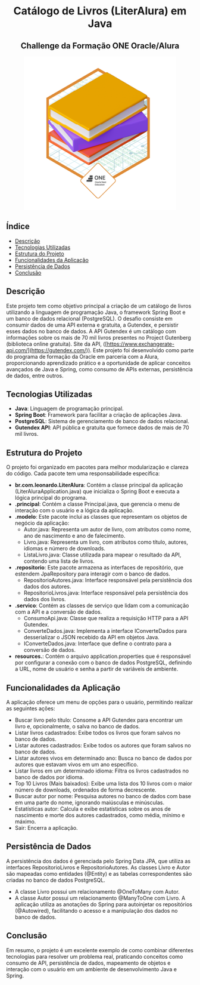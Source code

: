 <h1 align="center">Catálogo de Livros (LiterAlura) em Java</h1>
<h2 align="center">Challenge da Formação ONE Oracle/Alura</h2>

<p align="center">
  <img src="Badge-Literalura.png" alt="Badge do Challenge">
</p>

## Índice

- [Descrição](#descrição)
- [Tecnologias Utilizadas](#tecnologias-utilizadas)
- [Estrutura do Projeto](#estrutura-do-projeto)
- [Funcionalidades da Aplicação](#funcionalidades-da-aplicação)
- [Persistência de Dados](#persistência-de-dados)
- [Conclusão](#conclusão)

## Descrição

Este projeto tem como objetivo principal a criação de um catálogo de livros utilizando a linguagem de programação Java, o framework Spring Boot e um banco de dados relacional (PostgreSQL). O desafio consiste em consumir dados de uma API externa e gratuita, a Gutendex, e persistir esses dados no banco de dados.
A API Gutendex é um catálogo com informações sobre os mais de 70 mil livros presentes no Project Gutenberg (biblioteca online gratuita).
Site da API, ([https://www.exchangerate-api.com/](https://gutendex.com/)).
Este projeto foi desenvolvido como parte do programa de formação da Oracle em parceria com a Alura, proporcionando aprendizado prático e a oportunidade de aplicar conceitos avançados de Java e Spring, como consumo de APIs externas, persistência de dados, entre outros.



## Tecnologias Utilizadas

- **Java**: Linguagem de programação principal.
- **Spring Boot**: Framework para facilitar a criação de aplicações Java.
- **PostgreSQL**: Sistema de gerenciamento de banco de dados relacional.
- **Gutendex API**: API pública e gratuita que fornece dados de mais de 70 mil livros.



## Estrutura do Projeto

O projeto foi organizado em pacotes para melhor modularização e clareza do código. Cada pacote tem uma responsabilidade específica:
- **br.com.leonardo.LiterAlura**: Contém a classe principal da aplicação (LiterAluraApplication.java) que inicializa o Spring Boot e executa a lógica principal do programa.
- **.principal**: Contém a classe Principal.java, que gerencia o menu de interação com o usuário e a lógica da aplicação.
- **.modelo**: Este pacote inclui as classes que representam os objetos de negócio da aplicação:
  - Autor.java: Representa um autor de livro, com atributos como nome, ano de nascimento e ano de falecimento.
  - Livro.java: Representa um livro, com atributos como título, autores, idiomas e número de downloads.
  - ListaLivro.java:  Classe utilizada para mapear o resultado da API, contendo uma lista de livros.
- **.repositorio**: Este pacote armazena as interfaces de repositório, que estendem JpaRepository para interagir com o banco de dados.
  - RepositorioAutores.java: Interface responsável pela persistência dos dados dos autores.
  - RepositorioLivros.java: Interface responsável pela persistência dos dados dos livros.
- **.servico**: Contém as classes de serviço que lidam com a comunicação com a API e a conversão de dados.
  - ConsumoApi.java: Classe que realiza a requisição HTTP para a API Gutendex.
  - ConverteDados.java: Implementa a interface IConverteDados para desserializar o JSON recebido da API em objetos Java.
  - IConverteDados.java: Interface que define o contrato para a conversão de dados.
- **resources.**: Contém o arquivo application.properties que é responsável por configurar a conexão com o banco de dados PostgreSQL, definindo a URL, nome de usuário e senha a partir de variáveis de ambiente.



 ## Funcionalidades da Aplicação

A aplicação oferece um menu de opções para o usuário, permitindo realizar as seguintes ações:
- Buscar livro pelo título: Consome a API Gutendex para encontrar um livro e, opcionalmente, o salva no banco de dados.
- Listar livros cadastrados: Exibe todos os livros que foram salvos no banco de dados.
- Listar autores cadastrados: Exibe todos os autores que foram salvos no banco de dados.
- Listar autores vivos em determinado ano: Busca no banco de dados por autores que estavam vivos em um ano específico.
- Listar livros em um determinado idioma: Filtra os livros cadastrados no banco de dados por idioma.
- Top 10 Livros (Mais baixados): Exibe uma lista dos 10 livros com o maior número de downloads, ordenados de forma decrescente.
- Buscar autor por nome: Pesquisa autores no banco de dados com base em uma parte do nome, ignorando maiúsculas e minúsculas.
- Estatísticas autor: Calcula e exibe estatísticas sobre os anos de nascimento e morte dos autores cadastrados, como média, mínimo e máximo.
- Sair: Encerra a aplicação.



## Persistência de Dados

A persistência dos dados é gerenciada pelo Spring Data JPA, que utiliza as interfaces RepositorioLivros e RepositorioAutores. As classes Livro e Autor são mapeadas como entidades (@Entity) e as tabelas correspondentes são criadas no banco de dados PostgreSQL.
- A classe Livro possui um relacionamento @OneToMany com Autor.
- A classe Autor possui um relacionamento @ManyToOne com Livro.
A aplicação utiliza as anotações do Spring para autoinjetar os repositórios (@Autowired), facilitando o acesso e a manipulação dos dados no banco de dados.



## Conclusão

Em resumo, o projeto é um excelente exemplo de como combinar diferentes tecnologias para resolver um problema real, praticando conceitos como consumo de API, persistência de dados, mapeamento de objetos e interação com o usuário em um ambiente de desenvolvimento Java e Spring.
